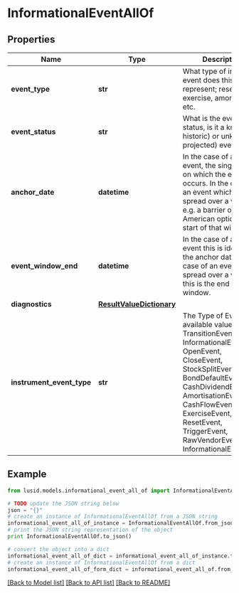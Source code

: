 # InformationalEventAllOf


## Properties
Name | Type | Description | Notes
------------ | ------------- | ------------- | -------------
**event_type** | **str** | What type of internal event does this represent; reset, exercise, amortisation etc. | [readonly] 
**event_status** | **str** | What is the event status, is it a known (ie historic) or unknown (ie projected) event? | 
**anchor_date** | **datetime** | In the case of a point event, the single date on which the event occurs. In the case of an event which is  spread over a window, e.g. a barrier or American option, the start of that window. | 
**event_window_end** | **datetime** | In the case of a point event this is identical to the anchor date. In the case of an event that is spread over a window,  this is the end of that window. | [optional] [readonly] 
**diagnostics** | [**ResultValueDictionary**](ResultValueDictionary.md) |  | [optional] 
**instrument_event_type** | **str** | The Type of Event. The available values are: TransitionEvent, InformationalEvent, OpenEvent, CloseEvent, StockSplitEvent, BondDefaultEvent, CashDividendEvent, AmortisationEvent, CashFlowEvent, ExerciseEvent, ResetEvent, TriggerEvent, RawVendorEvent, InformationalErrorEvent | 

## Example

```python
from lusid.models.informational_event_all_of import InformationalEventAllOf

# TODO update the JSON string below
json = "{}"
# create an instance of InformationalEventAllOf from a JSON string
informational_event_all_of_instance = InformationalEventAllOf.from_json(json)
# print the JSON string representation of the object
print InformationalEventAllOf.to_json()

# convert the object into a dict
informational_event_all_of_dict = informational_event_all_of_instance.to_dict()
# create an instance of InformationalEventAllOf from a dict
informational_event_all_of_form_dict = informational_event_all_of.from_dict(informational_event_all_of_dict)
```
[[Back to Model list]](../README.md#documentation-for-models) [[Back to API list]](../README.md#documentation-for-api-endpoints) [[Back to README]](../README.md)


